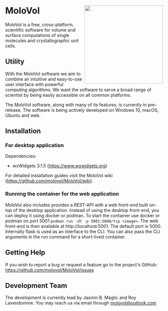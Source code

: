 # MoloVol<img src="https://user-images.githubusercontent.com/65410083/99060370-3a6ab980-25a0-11eb-8f39-92e7af993223.png" width="250" ALIGN="right">

MoloVol is a free, cross-platform, scientific software for volume and surface computations of single molecules and crystallographic unit cells.

## Utility
With the MoloVol software we aim to combine an intuitive and easy-to-use user interface with powerful computing algorithms. We want the software to serve a broad range of scientist by being easily accessible on all common platforms.

The MoloVol software, along with many of its features, is currently in pre-release. The software is being actively developed on Windows 10, macOS, Ubuntu and web.

## Installation

### For desktop application

Dependencies:
- wxWidgets 3.1.5 (https://www.wxwidgets.org)

For detailed installation guides visit the MoloVol wiki (https://github.com/molovol/MoloVol/wiki).

### Running the container for the web application
MoloVol also includes provides a REST-API with a web front-end built on-top of the desktop application.
Instead of using the desktop front-end, you can deploy it using docker or podman. 
To start the container use docker or podman on port 5001 `podman run -dt -p 5001:5000/tcp <image>`. The web front-end is then available at http://localhost:5001.
The default port is 5000. Internally flask is used as an interface to the CLI. You can also pass the CLI arguments in the run command for a short-lived container.


## Getting Help
If you wish to report a bug or request a feature go to the project's GitHub:
https://github.com/molovol/MoloVol/issues

## Development Team
The development is currently lead by Jasmin B. Maglic and Roy Lavendomme. You may reach us via email through molovol@outlook.com


